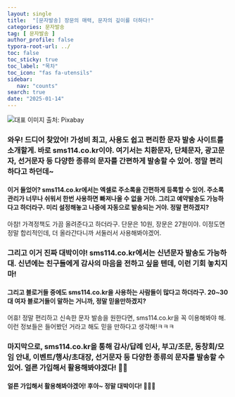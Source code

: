 ```yaml
---
layout: single
title:  "[문자발송] 장문의 매력, 문자의 깊이를 더하다!"
categories: 문자발송
tag: [ 문자발송 ]
author_profile: false
typora-root-url: ../
toc: false
toc_sticky: true
toc_label: "목차"
toc_icon: "fas fa-utensils"
sidebar:
   nav: "counts"
search: true
date: "2025-01-14"
---
```


![대표 이미지](https://pixabay.com/get/g913521744f22cc04fd9a1693c5fe9cf02d7d3cd23f2627fa85a2990d5ea0655511fafc7fe4fbc526edc53bf688b8e247a5797a98d1aa549dc69893b98212c817_640.jpg) 출처: Pixabay <!-- Markdown 이미지 삽입 -->

### 와우! 드디어 찾았어! 가성비 최고, 사용도 쉽고 편리한 문자 발송 사이트를 소개할게. 바로 sms114.co.kr이야. 여기서는 치환문자, 단체문자, 광고문자, 선거문자 등 다양한 종류의 문자를 간편하게 발송할 수 있어. 정말 편리하다고 하던데~ 

#### 이거 들었어? sms114.co.kr에서는 엑셀로 주소록을 간편하게 등록할 수 있어. 주소록 관리가 너무나 쉬워서 한번 사용하면 빠져나올 수 없을 거야. 그리고 예약발송도 가능하다고 하더라구. 미리 설정해놓고 나중에 자동으로 발송되는 거야. 정말 편하겠지? 

아참! 가격정책도 가끔 올려준다고 하더라구. 단문은 10원, 장문은 27원이야. 이정도면 정말 합리적인데, 더 올라간다니까 서둘러서 사용해봐야겠어. 

### 그리고 이거 진짜 대박이야! sms114.co.kr에서는 신년문자 발송도 가능하대. 신년에는 친구들에게 감사의 마음을 전하고 싶을 텐데, 이런 기회 놓치지 마! 

#### 그리고 블로거들 중에도 sms114.co.kr을 사용하는 사람들이 많다고 하더라구. 20~30대 여자 블로거들이 말하는 거니까, 정말 믿을만하겠지? 

어휴! 정말 편리하고 신속한 문자 발송을 원한다면, sms114.co.kr을 꼭 이용해봐야 해. 이런 정보들은 들어봤던 거라고 해도 믿을 만하다고 생각해!ㅋㅋㅋ

### 마지막으로, sms114.co.kr을 통해 감사/답례 인사, 부고/조문, 동창회/모임 안내, 이벤트/행사/초대장, 선거문자 등 다양한 종류의 문자를 발송할 수 있어. 얼른 가입해서 활용해봐야겠다! 🌟💫

#### 얼른 가입해서 활용해봐야겠어! 후아~ 정말 대박이다! 🚀📱💌
